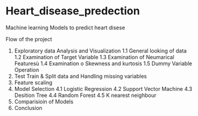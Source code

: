 # Heart_disease_predection
Machine learning Models to predict heart disese

Flow of the project
01. Exploratory data Analysis and Visualization
  1.1 General looking of data
  1.2 Examination of Target Variable
  1.3 Examination of Neumarical Featuresù
  1.4 Examination o Skewness and kurtosis
  1.5 Dummy Variable Operation
02. Test Train & Split data and Handling missing variables
03. Feature scaling
04. Model Selection
  4.1 Logistic Regression
  4.2 Support Vector Machine
  4.3 Desition Tree
  4.4 Random Forest
  4.5 K nearest neighbour
05. Comparisioin of Models 
06. Conclusion
